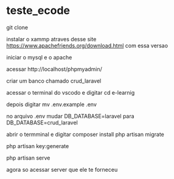 # teste_ecode

git clone

instalar o xammp atraves desse site https://www.apachefriends.org/download.html com essa versao

iniciar o mysql e o apache

acessar http://localhost/phpmyadmin/

criar um banco chamado crud_laravel

acessar o terminal do vscodo e digitar cd e-learnig

depois digitar mv .env.example .env

no arquivo .env mudar DB_DATABASE=laravel para DB_DATABASE=crud_laravel

abrir o termminal e digitar composer install
php artisan migrate

php artisan key:generate

php artisan serve

agora so acessar server que ele te forneceu 

